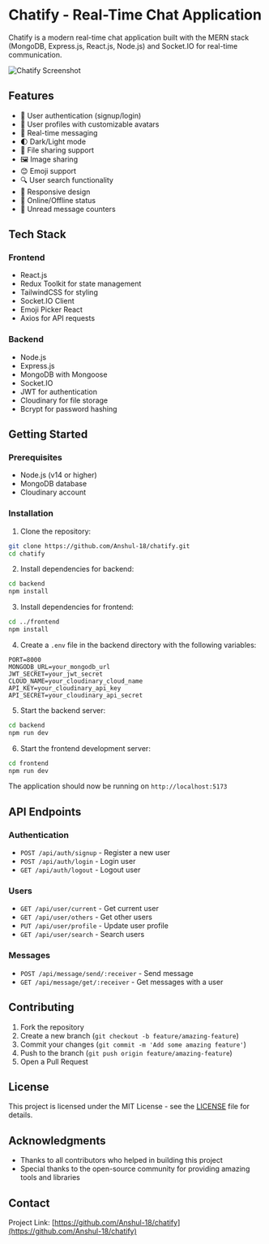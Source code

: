 # Chatify - Real-Time Chat Application

Chatify is a modern real-time chat application built with the MERN stack (MongoDB, Express.js, React.js, Node.js) and Socket.IO for real-time communication.

![Chatify Screenshot](../realtimechatwebsite/frontend/public/image.png)

## Features

- 🔐 User authentication (signup/login)
- 👤 User profiles with customizable avatars
- 💬 Real-time messaging
- 🌓 Dark/Light mode
- 📎 File sharing support
- 🖼️ Image sharing
- 😊 Emoji support
- 🔍 User search functionality
- 📱 Responsive design
- 🔴 Online/Offline status
- 🔔 Unread message counters

## Tech Stack

### Frontend
- React.js
- Redux Toolkit for state management
- TailwindCSS for styling
- Socket.IO Client
- Emoji Picker React
- Axios for API requests

### Backend
- Node.js
- Express.js
- MongoDB with Mongoose
- Socket.IO
- JWT for authentication
- Cloudinary for file storage
- Bcrypt for password hashing

## Getting Started

### Prerequisites
- Node.js (v14 or higher)
- MongoDB database
- Cloudinary account

### Installation

1. Clone the repository:
```bash
git clone https://github.com/Anshul-18/chatify.git
cd chatify
```

2. Install dependencies for backend:
```bash
cd backend
npm install
```

3. Install dependencies for frontend:
```bash
cd ../frontend
npm install
```

4. Create a `.env` file in the backend directory with the following variables:
```env
PORT=8000
MONGODB_URL=your_mongodb_url
JWT_SECRET=your_jwt_secret
CLOUD_NAME=your_cloudinary_cloud_name
API_KEY=your_cloudinary_api_key
API_SECRET=your_cloudinary_api_secret
```

5. Start the backend server:
```bash
cd backend
npm run dev
```

6. Start the frontend development server:
```bash
cd frontend
npm run dev
```

The application should now be running on `http://localhost:5173`

## API Endpoints

### Authentication
- `POST /api/auth/signup` - Register a new user
- `POST /api/auth/login` - Login user
- `GET /api/auth/logout` - Logout user

### Users
- `GET /api/user/current` - Get current user
- `GET /api/user/others` - Get other users
- `PUT /api/user/profile` - Update user profile
- `GET /api/user/search` - Search users

### Messages
- `POST /api/message/send/:receiver` - Send message
- `GET /api/message/get/:receiver` - Get messages with a user

## Contributing

1. Fork the repository
2. Create a new branch (`git checkout -b feature/amazing-feature`)
3. Commit your changes (`git commit -m 'Add some amazing feature'`)
4. Push to the branch (`git push origin feature/amazing-feature`)
5. Open a Pull Request

## License

This project is licensed under the MIT License - see the [LICENSE](LICENSE) file for details.

## Acknowledgments

- Thanks to all contributors who helped in building this project
- Special thanks to the open-source community for providing amazing tools and libraries

## Contact

Project Link: [https://github.com/Anshul-18/chatify](https://github.com/Anshul-18/chatify)

